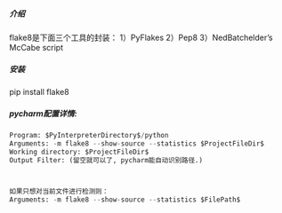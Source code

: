 ##### 介绍
flake8是下面三个工具的封装：
1）PyFlakes
2）Pep8
3）NedBatchelder’s McCabe script

##### 安装
pip install flake8

##### pycharm配置详情:
```Python
Program: $PyInterpreterDirectory$/python
Arguments: -m flake8 --show-source --statistics $ProjectFileDir$
Working directory: $ProjectFileDir$
Output Filter: (留空就可以了, pycharm能自动识别路径.)



如果只想对当前文件进行检测则：
Arguments: -m flake8 --show-source --statistics $FilePath$
```
